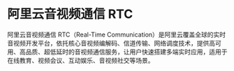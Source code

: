 # 阿里云音视频通信 RTC

阿里云音视频通信 RTC（Real-Time Communication）是阿里云覆盖全球的实时音视频开发平台，依托核心音视频编解码、信道传输、网络调度技术，提供高可用、高品质、超低延时的音视频通信服务，让用户快速搭建多端实时应用，适用于在线教育、视频会议、互动娱乐、音视频社交等场景。
